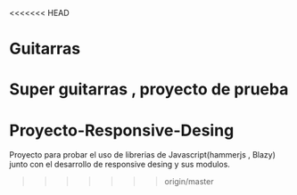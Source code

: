 <<<<<<< HEAD
# Guitarras

Super guitarras , proyecto de prueba
=======
# Proyecto-Responsive-Desing

Proyecto para probar el uso de librerias de Javascript(hammerjs , Blazy) junto con el
desarrollo de responsive desing y sus modulos. 
>>>>>>> origin/master
